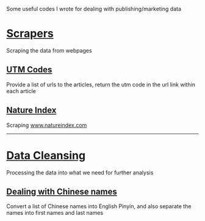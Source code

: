Some useful codes I wrote for dealing with publishing/marketing data

# [Scrapers](https://github.com/tsunamizou/Data/tree/main/scrapers)

Scraping the data from webpages

## [UTM Codes](https://github.com/tsunamizou/Data/blob/main/scrapers/UtmCodeScraper.ipynb)

Provide a list of urls to the articles, return the utm code in the url link within each article

## [Nature Index](https://github.com/tsunamizou/Data/blob/main/scrapers/nature_index.ipynb)

Scraping www.natureindex.com

------

# [Data Cleansing](https://github.com/tsunamizou/Data/tree/main/data_cleansing) 

Processing the data into what we need for further analysis

## [Dealing with Chinese names](https://github.com/tsunamizou/Data/blob/main/data_cleansing/ChineseName.ipynb)

Convert a list of Chinese names into English Pinyin, and also separate the names into first names and last names
